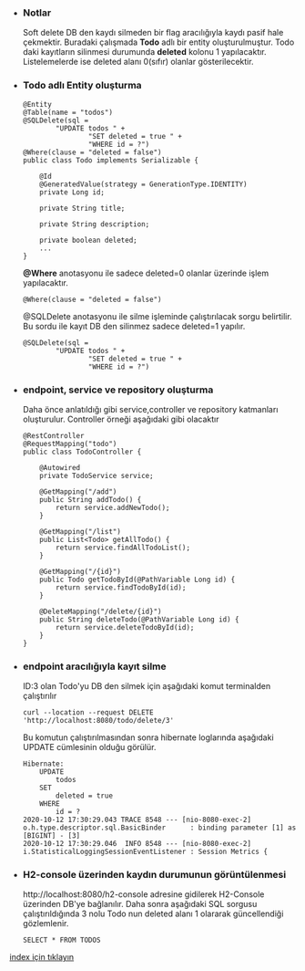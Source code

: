 * ### Notlar
    Soft delete DB den kaydı silmeden bir flag aracılığıyla kaydı pasif hale çekmektir.
    Buradaki çalışmada **Todo** adlı bir entity oluşturulmuştur. Todo daki kayıtların silinmesi durumunda  **deleted** kolonu 1 yapılacaktır.
    Listelemelerde ise deleted alanı 0(sıfır) olanlar gösterilecektir.
     
* ### Todo adlı Entity oluşturma
    ```
    @Entity
    @Table(name = "todos")
    @SQLDelete(sql =
            "UPDATE todos " +
                    "SET deleted = true " +
                    "WHERE id = ?")
    @Where(clause = "deleted = false")
    public class Todo implements Serializable {
    
        @Id
        @GeneratedValue(strategy = GenerationType.IDENTITY)
        private Long id;
    
        private String title;
    
        private String description;
    
        private boolean deleted;
        ...
    }
    ``` 

    **@Where** anotasyonu ile sadece deleted=0 olanlar üzerinde işlem yapılacaktır.
    ```
    @Where(clause = "deleted = false")
    ``` 
    @SQLDelete anotasyonu ile silme işleminde çalıştırılacak sorgu belirtilir. Bu sordu ile kayıt DB den silinmez sadece deleted=1 yapılır.
    ```
    @SQLDelete(sql =
            "UPDATE todos " +
                    "SET deleted = true " +
                    "WHERE id = ?")
    ```
    
* ### endpoint, service ve repository oluşturma
    Daha önce anlatıldığı gibi service,controller ve repository katmanları oluşturulur.
    Controller örneği aşağıdaki gibi olacaktır
    ```
    @RestController
    @RequestMapping("todo")
    public class TodoController {
    
        @Autowired
        private TodoService service;
    
        @GetMapping("/add")
        public String addTodo() {
            return service.addNewTodo();
        }
    
        @GetMapping("/list")
        public List<Todo> getAllTodo() {
            return service.findAllTodoList();
        }
    
        @GetMapping("/{id}")
        public Todo getTodoById(@PathVariable Long id) {
            return service.findTodoById(id);
        }
    
        @DeleteMapping("/delete/{id}")
        public String deleteTodo(@PathVariable Long id) {
            return service.deleteTodoById(id);
        }
    }
    ```
    
* ### endpoint aracılığıyla kayıt silme
    ID:3 olan Todo'yu DB den silmek için aşağıdaki komut terminalden çalıştırılır
    ```
    curl --location --request DELETE 'http://localhost:8080/todo/delete/3'
    ```
    
    Bu komutun çalıştırılmasından sonra hibernate loglarında aşağıdaki UPDATE cümlesinin olduğu görülür.
    ```
    Hibernate: 
        UPDATE
            todos 
        SET
            deleted = true 
        WHERE
            id = ?
    2020-10-12 17:30:29.043 TRACE 8548 --- [nio-8080-exec-2] o.h.type.descriptor.sql.BasicBinder      : binding parameter [1] as [BIGINT] - [3]
    2020-10-12 17:30:29.046  INFO 8548 --- [nio-8080-exec-2] i.StatisticalLoggingSessionEventListener : Session Metrics {
    ```
    
* ### H2-console üzerinden kaydın durumunun görüntülenmesi
    http://localhost:8080/h2-console adresine gidilerek  H2-Console üzerinden DB'ye bağlanılır. 
    Daha sonra aşağıdaki SQL sorgusu çalıştırıldığında 3 nolu Todo nun deleted alanı 1 olararak güncellendiği gözlemlenir.
    ```
    SELECT * FROM TODOS 
    ```

[index için tıklayın](../README.md)
